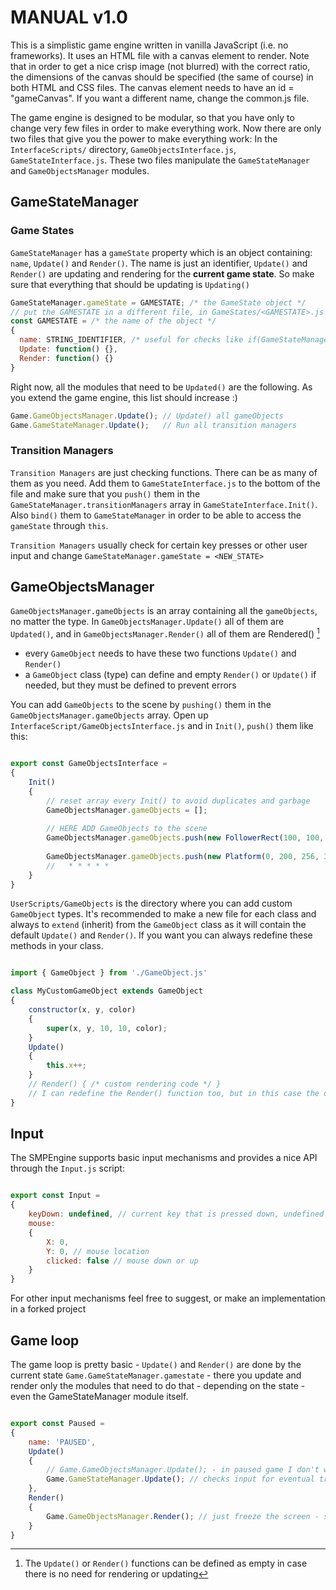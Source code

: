 # MANUAL v1.0

This is a simplistic game engine written in vanilla JavaScript (i.e. no frameworks). It uses an HTML file with a canvas element to render. Note that in order to get a nice crisp image (not blurred) with the correct ratio, the dimensions of the canvas should be specified (the same of course) in both HTML and CSS files. The canvas element needs to have an id = "gameCanvas". If you want a different name, change the common.js file.

The game engine is designed to be modular, so that you have only to change very few files in order to make everything work. Now there are only two files that give you the power to make everything work: In the `InterfaceScripts/` directory, `GameObjectsInterface.js`, `GameStateInterface.js`. These two files manipulate the `GameStateManager` and `GameObjectsManager` modules.

## GameStateManager

### Game States
`GameStateManager` has a `gameState` property which is an object containing: `name`, `Update()` and `Render()`. The name is just an identifier, `Update()` and `Render()` are updating and rendering for the **current game state**. So make sure that everything that should be updating is `Updating()` 

```javascript
GameStateManager.gameState = GAMESTATE; /* the GameState object */
// put the GAMESTATE in a different file, in GameStates/<GAMESTATE>.js
const GAMESTATE = /* the name of the object */ 
{
  name: STRING_IDENTIFIER, /* useful for checks like if(GameStateManager.gameState.name == 'STRING_IDENTIFIER') */
  Update: function() {},
  Render: function() {}
}
```

Right now, all the modules that need to be `Updated()` are the following. As you extend the game engine, this list should increase :)

```javascript
Game.GameObjectsManager.Update(); // Update() all gameObjects
Game.GameStateManager.Update();   // Run all transition managers
```

### Transition Managers

`Transition Managers` are just checking functions. There can be as many of them as you need. Add them to `GameStateInterface.js` to the bottom of the file and make sure that you `push()` them in the `GameStateManager.transitionManagers` array in `GameStateInterface.Init()`. Also `bind()` them to `GameStateManager` in order to be able to access the `gameState` through `this`.

`Transition Managers` usually check for certain key presses or other user input and change `GameStateManager.gameState = <NEW_STATE>`

## GameObjectsManager
`GameObjectsManager.gameObjects` is an array containing all the `gameObjects`, no matter the type. In `GameObjectsManager.Update()` all of them are `Updated()`, and in `GameObjectsManager.Render()` all of them are Rendered() [^1]
* every `GameObject` needs to have these two functions `Update()` and `Render()`
* a `GameObject` class (type) can define and empty `Render()` or `Update()` if needed, but they must be defined to prevent errors

You can add `GameObjects` to the scene by `pushing()` them in the `GameObjectsManager.gameObjects` array. Open up `InterfaceScript/GameObjectsInterface.js` and in `Init()`, `push()` them like this:

```javascript

export const GameObjectsInterface = 
{
	Init()
	{		
		// reset array every Init() to avoid duplicates and garbage
		GameObjectsManager.gameObjects = [];
		
		// HERE ADD GameObjects to the scene
		GameObjectsManager.gameObjects.push(new FollowerRect(100, 100, 30, 30, '#20A866'));
		
		GameObjectsManager.gameObjects.push(new Platform(0, 200, 256, 32, 'platforms/platform.png'));
		//   * * * * *
	}
}

```

`UserScripts/GameObjects` is the directory where you can add custom `GameObject` types. It's recommended to make a new file for each class and always to `extend` (inherit) from the `GameObject` class as it will contain the default `Update()` and `Render()`. If you want you can always redefine these methods in your class.

```javascript

import { GameObject } from './GameObject.js'

class MyCustomGameObject extends GameObject
{
	constructor(x, y, color)
	{
		super(x, y, 10, 10, color);
	}
	Update()
	{
		this.x++;
	}
	// Render() { /* custom rendering code */ }
	// I can redefine the Render() function too, but in this case the default Render() is just fine
}

```

[^1]: The `Update()` or `Render()` functions can be defined as empty in case there is no need for rendering or updating

## Input
The SMPEngine supports basic input mechanisms and provides a nice API through the `Input.js` script:
```javascript

export const Input = 
{
	keyDown: undefined, // current key that is pressed down, undefined if nothing is pressed
	mouse: 
	{
		X: 0,
		Y: 0, // mouse location
		clicked: false // mouse down or up
	}
}
```
For other input mechanisms feel free to suggest, or make an implementation in a forked project

## Game loop
The game loop is pretty basic - `Update()` and `Render()` are done by the current state `Game.GameStateManager.gamestate` - there you update and render only the modules that need to do that - depending on the state - even the GameStateManager module itself.

```javascript

export const Paused = 
{
	name: 'PAUSED',
	Update()
	{
		// Game.GameObjectsManager.Update(); - in paused game I don't want the objects to move
		Game.GameStateManager.Update(); // checks input for eventual transition from this state
	},
	Render()
	{
		Game.GameObjectsManager.Render(); // just freeze the screen - since no Update() is running
	}
}

```